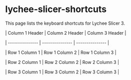 # lychee-slicer-shortcuts
This page lists the keyboard shortcuts for Lychee Slicer 3. 

| Column 1 Header | Column 2 Header | Column 3 Header |

| --------------- | --------------- | --------------- |

| Row 1 Column 1 | Row 1 Column 2 | Row 1 Column 3 |

| Row 2 Column 1 | Row 2 Column 2 | Row 2 Column 3 |

| Row 3 Column 1 | Row 3 Column 2 | Row 3 Column 3 |
